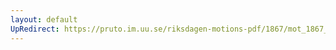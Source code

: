 ```yaml
---
layout: default
UpRedirect: https://pruto.im.uu.se/riksdagen-motions-pdf/1867/mot_1867__ak__fört/mot_1867__ak__fört-017.pdf
---
```

